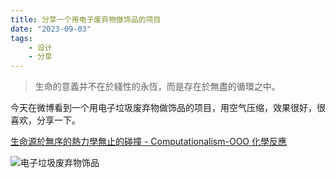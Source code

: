 ```yaml
---
title: 分享一个用电子废弃物做饰品的项目
date: "2023-09-03"
tags:
    - 设计
    - 分享
---
```


> 生命的意義并不在於綫性的永恆，而是存在於無盡的循環之中。

今天在微博看到一个用电子垃圾废弃物做饰品的项目，用空气压缩，效果很好，很喜欢，分享一下。

[生命源於無序的熱力學無止的碰撞 - Computationalism-OOO 化學反應](https://weibo.com/3195843380/N39MGEP3R)

![电子垃圾废弃物饰品](https://mysite-bucket.oss-cn-wulanchabu.aliyuncs.com/blog_img/%E7%94%B5%E5%AD%90%E5%9E%83%E5%9C%BE%E6%8C%82%E9%A5%B0.jpg)